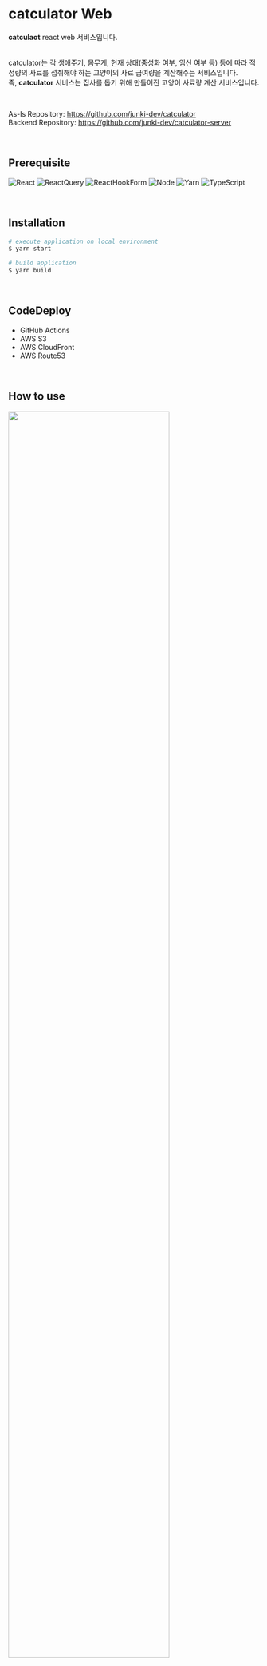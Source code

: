 # catculator Web

**catculaot** react web 서비스입니다. </br></br>

catculator는 각 생애주기, 몸무게, 현재 상태(중성화 여부, 임신 여부 등) 등에 따라 적정량의 사료를 섭취해야 하는 고양이의 사료 급여량을 계산해주는 서비스입니다. </br>
즉, **catculator** 서비스는 집사를 돕기 위해 만들어진 고양이 사료량 계산 서비스입니다.

<br/>

As-Is Repository: https://github.com/junki-dev/catculator </br>
Backend Repository: https://github.com/junki-dev/catculator-server

</br>

## Prerequisite

![React](https://img.shields.io/badge/react-18.2.0-61DAFB?logo=React)
![ReactQuery](https://img.shields.io/badge/reactquery-3.39.3-FF4154?logo=ReactQuery)
![ReactHookForm](https://img.shields.io/badge/reacthookform-7.43.0-EC5990?logo=ReactHookForm)
![Node](https://img.shields.io/badge/nodejs-18.12.1-339933?logo=node.js)
![Yarn](https://img.shields.io/badge/yarn-3.3.1-2C8EBB?logo=yarn)
![TypeScript](https://img.shields.io/badge/typescript-faf9f8?logo=typescript)

</br>

## Installation

```bash
# execute application on local environment
$ yarn start

# build application
$ yarn build
```

</br>

## CodeDeploy

- GitHub Actions
- AWS S3
- AWS CloudFront
- AWS Route53

</br>

## How to use

<img width="80%" src="https://user-images.githubusercontent.com/66932794/219430381-90670a68-b034-4157-b78f-5e8e682a7080.gif"/>

